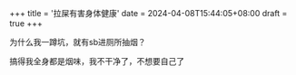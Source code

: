 +++
title = '拉屎有害身体健康'
date = 2024-04-08T15:44:05+08:00
draft = true
+++

为什么我一蹲坑，就有sb进厕所抽烟？

搞得我全身都是烟味，我不干净了，不想要自己了
